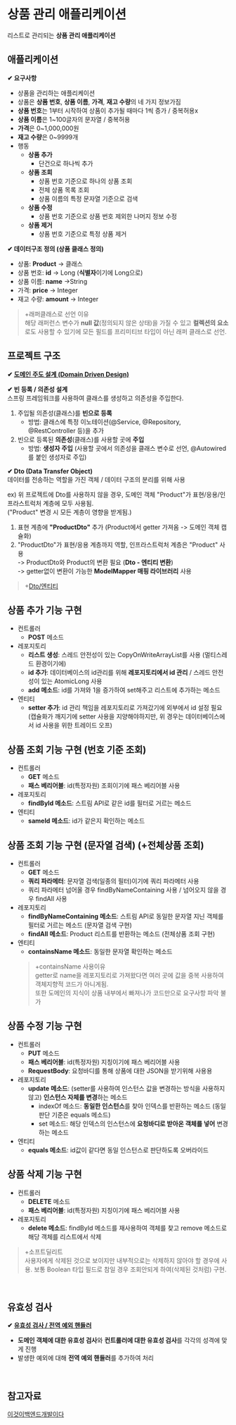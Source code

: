 # **상품 관리 애플리케이션**
리스트로 관리되는 **상품 관리 애플리케이션**
  
## 애플리케이션
    
**✔ 요구사항**
- 상품을 관리하는 애플리케이션
- 상품은 **상품 번호**, **상품 이름**, **가격**, **재고 수량**의 네 가지 정보가짐
- **상품 번호**는 1부터 시작하여 상품이 추가될 때마다 1씩 증가 /  중복허용x
- **상품 이름**은 1~100글자의 문자열 / 중복허용
- **가격**은 0~1,000,000원
- **재고 수량**은 0~9999개 
- 행동 
    - **상품 추가**
        - 단건으로 하나씩 추가 
    - **상품 조회**
        - 상품 번호 기준으로 하나의 상품 조회
        - 전체 상품 목록 조회
        - 상품 이름의 특정 문자열 기준으로 검색 
    - **상품 수정**
        - 상품 번호 기준으로 상품 번호 제외한 나머지 정보 수정
    - **상품 제거**
        - 상품 번호 기준으로 특정 상품 제거


**✔ 데이터구조 정의 (상품 클래스 정의)**
- 상품: **Product** -> 클래스
- 상품 번호: **id** -> Long (**식별자**이기에 Long으로)
- 상품 이름: **name** ->String
- 가격: **price** -> Integer
- 재고 수량: **amount** -> Integer

>+래퍼클래스로 선언 이유      
해당 래퍼런스 변수가 **null 값**(정의되지 않은 상태)을 가질 수 있고 
**컬렉션의 요소**로도 사용할 수 있기에 모든 필드를 프리미티브 타입이 아닌
래퍼 클래스로 선언. 

## 프로젝트 구조
**✔ [도메인 주도 설계 (Domain Driven Design)](https://github.com/dbalsk/TIL/blob/main/SpringBoot/%EB%8F%84%EB%A9%94%EC%9D%B8%EC%A3%BC%EB%8F%84%EC%84%A4%EA%B3%84.md)**  


**✔ 빈 등록 / 의존성 설계**   
스프링 프레임워크를 사용하여 클래스를 생성하고 의존성을 주입한다. 
1. 주입될 의존성(클래스)를 **빈으로 등록**  
    - 방법: 클래스에 특정 이노테이션(@Service, @Repository, @RestController 등)을 추가
2. 빈으로 등록된 **의존성**(클래스)를 사용할 곳에 **주입**    
    - 방법: **생성자 주입** (사용할 곳에서 의존성을 클래스 변수로 선언, 
    @Autowired를 붙인 생성자로 주입)

**✔ Dto (Data Transfer Object)**  
데이터를 전송하는 역할을 가진 객체 / 데이터 구조의 분리를 위해 사용   

ex) 위 프로젝트에 Dto를 사용하지 않을 경우, 도메인 객체 "Product"가 표현/응용/인프라스트럭처 계층에 모두 사용됨.   
("Product" 변경 시 모든 계층이 영향을 받게됨.)  
1. 표현 계층에 **"ProductDto"** 추가 (Product에서 getter 가져옴 -> 도메인 객체 캡슐화) 
2. "ProductDto"가 표현/응용 계층까지 역할, 인프라스트럭처 계층은 "Product" 사용     
    -> ProductDto와 Product의 변환 필요 (**Dto - 엔티티 변환**)  
    -> getter없이 변환이 가능한 **ModelMapper 매핑 라이브러리** 사용 

>+[Dto/엔티티](https://github.com/dbalsk/TIL/blob/main/SpringBoot/Dto-%EC%97%94%ED%8B%B0%ED%8B%B0.md)

## 상품 추가 기능 구현
- 컨트롤러
    - **POST** 메소드
- 레포지토리 
    - **리스트 생성**: 스레드 안전성이 있는 CopyOnWriteArrayList를 사용 (멀티스레드 환경이기에)  
    - **id 추가**: 데이터베이스의 id관리를 위해 **레포지토리에서 id 관리** / 스레드 안전성이 있는 AtomicLong 사용 
    - **add 메소드**: id를 가져와 1을 증가하여 set해주고 리스트에 추가하는 메소드
- 엔티티
    - **setter 추가**: id 관리 책임을 레포지토리로 가져갔기에 외부에서 id 설정 필요  
    (캡슐화가 깨지기에 setter 사용을 지양해야하지만, 위 경우는 데이터베이스에서 id 사용을 위한 트레이드 오프)
## 상품 조회 기능 구현 (번호 기준 조회)
- 컨트롤러 
    - **GET** 메소드
    - **패스 베리어블**: id(특정자원) 조회이기에 패스 베리어블 사용
- 레포지토리 
    - **findById 메소드**: 스트림 API로 같은 id를 필터로 거르는 메소드
- 엔티티
    - **sameId 메소드**: id가 같은지 확인하는 메소드 
## 상품 조회 기능 구현 (문자열 검색) (+전체상품 조회)
- 컨트롤러 
    - **GET** 메소드
    - **쿼리 파라메터**: 문자열 검색(일종의 필터)이기에 쿼리 파라메터 사용
    - 쿼리 파라메터 넘어올 경우 findByNameContaining 사용 / 넘어오지 않을 경우 findAll 사용
- 레포지토리 
    - **findByNameContaining 메소드**: 스트림 API로 동일한 문자열 지닌 객체를 필터로 거르는 메소드 (문자열 검색 구현)
    - **findAll 메소드**: Product 리스트를 반환하는 메소드 (전체상품 조회 구현)
- 엔티티
    - **containsName 메소드**: 동일한 문자열 확인하는 메소드 
    >+containsName 사용이유  
    >getter로 name을 레포지토리로 가져왔다면 여러 곳에 값을 중복 사용하여 객체지향적 코드가 아니게됨.  
    >또한 도메인의 지식이 상품 내부에서 빠져나가 코드만으로 요구사항 파악 불가
    
## 상품 수정 기능 구현
- 컨트롤러 
    - **PUT** 메소드
    - **패스 베리어블**: id(특정자원) 지칭이기에 패스 베리어블 사용
    - **RequestBody**: 요청바디를 통해 상품에 대한 JSON을 받기위해 사용용  
- 레포지토리 
    - **update 메소드**: (setter를 사용하여 인스턴스 값을 변경하는 방식을 사용하지 않고) **인스턴스 자체를 변경**하는 메소드
        - indexOf 메소드: **동일한 인스턴스**를 찾아 인덱스를 반환하는 메소드 (동일 판단 기준은 equals 메소드)
        - set 메소드: 해당 인덱스의 인스턴스에 **요청바디로 받아온 객체를 넣어** 변경하는 메소드 
- 엔티티
    - **equals 메소드**: id값이 같다면 동일 인스턴스로 판단하도록 오버라이드

## 상품 삭제 기능 구현
- 컨트롤러 
    - **DELETE** 메소드
    - **패스 베리어블**: id(특정자원) 지칭이기에 패스 베리어블 사용
- 레포지토리 
    - **delete 메소드**: findById 메소드를 재사용하여 객체를 찾고 remove 메소드로 해당 객체를 리스트에서 삭제
>+소프트딜리트  
>사용자에게 삭제된 것으로 보이지만 내부적으로는 삭제하지 않아야 할 경우에 사용. 보통 Boolean 타입 필드로 참일 경우 조회안되게 하여(삭제된 것처럼) 구현.
</br>

## 유효성 검사 
**✔ [유효성 검사 / 전역 예외 핸들러](https://github.com/dbalsk/TIL/blob/main/SpringBoot/%EC%9C%A0%ED%9A%A8%EC%84%B1%EA%B2%80%EC%82%AC.md)**
- **도메인 객체에 대한 유효성 검사**와 **컨트롤러에 대한 유효성 검사**를 각각의 성격에 맞게 진행
- 발생한 예외에 대해 **전역 예외 핸들러**를 추가하여 처리 

</br>

## 참고자료
[이것이백엔드개발이다](https://product.kyobobook.co.kr/detail/S000211834105)  

